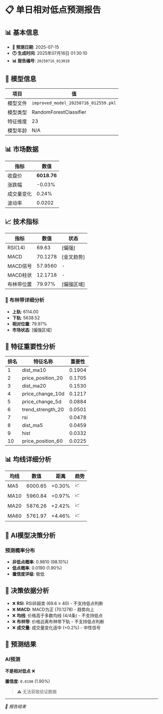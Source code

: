 # 📋 单日相对低点预测报告

## 📊 基本信息

- **🎯 预测日期**: 2025-07-15
- **🕐 生成时间**: 2025年07月16日 01:30:10
- **📊 报告编号**: `20250716_013010`

## 🤖 模型信息

| 项目 | 值 |
| --- | --- |
| 模型文件 | `improved_model_20250716_012559.pkl` |
| 模型类型 | RandomForestClassifier |
| 特征维度 | 23 |
| 模型年龄 | N/A |

## 📊 市场数据

| 指标 | 数值 |
| --- | --- |
| 收盘价 | **6018.76** |
| 涨跌幅 | -0.03% |
| 成交量变化 | 0.24% |
| 波动率 | 0.0202 |

## 📈 技术指标

| 指标 | 数值 | 状态 |
| --- | --- | --- |
| RSI(14) | 69.63 | [偏强] |
| MACD | 70.1278 | [金叉趋势] |
| MACD信号 | 57.9560 | - |
| MACD柱状 | 12.1718 | - |
| 布林带位置 | 79.97% | [偏强区域] |

### 📏 布林带详细分析

- **上轨**: 6114.00
- **下轨**: 5638.52
- **相对位置**: 79.97%
- **市场状态**: [偏强区域]

## 🔬 特征重要性分析

| 排名 | 特征名称 | 重要性 |
| --- | --- | --- |
| 1 | dist_ma10 | 0.1904 |
| 2 | price_position_20 | 0.1705 |
| 3 | dist_ma20 | 0.1530 |
| 4 | price_change_10d | 0.1217 |
| 5 | price_change_5d | 0.0884 |
| 6 | trend_strength_20 | 0.0501 |
| 7 | rsi | 0.0478 |
| 8 | dist_ma5 | 0.0459 |
| 9 | hist | 0.0332 |
| 10 | price_position_60 | 0.0225 |

## 📊 均线详细分析

| 均线 | 数值 | 距离 | 趋势 |
| --- | --- | --- | --- |
| MA5 | 6000.65 | +0.30% | 📈 |
| MA10 | 5960.84 | +0.97% | 📈 |
| MA20 | 5876.26 | +2.42% | 📈 |
| MA60 | 5761.97 | +4.46% | 📈 |

## 🤖 AI模型决策分析

### 预测概率分布
- **非低点概率**: 0.9810 (98.10%)
- **低点概率**: 0.0190 (1.90%)
- **置信度评级**: 极低

## 🧠 决策依据分析

- ❌ **RSI**: RSI非超卖 (69.6 ≥ 40) - 不支持低点判断
- ❌ **MACD**: MACD为正 (70.1278) - 趋势向上
- ❌ **均线**: 价格高于多数均线 (4/4条) - 不支持低点
- ❌ **布林带**: 价格远离布林带下轨 - 不支持低点判断
- ❌ **成交量**: 成交量变化适中 (+0.2%) - 中性信号

## 🎯 预测结果

### AI预测
**不是相对低点** ❌

**置信度**: `0.0190` (1.90%)

> ⚠️ 无法获取验证数据

---
*📝 报告结束*
